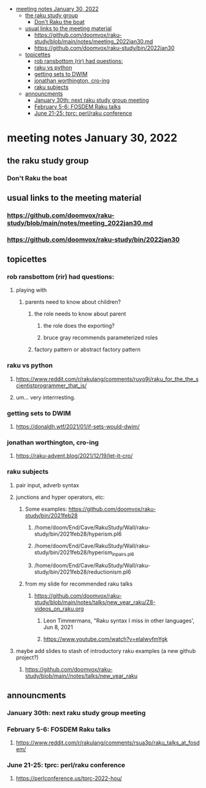 - [meeting notes January 30, 2022](#org0a900d8)
  - [the raku study group](#org04907dd)
    - [Don't Raku the boat](#orgc2a52eb)
  - [usual links to the meeting material](#org7be8d38)
    - [<https://github.com/doomvox/raku-study/blob/main/notes/meeting_2022jan30.md>](#orga03dc6c)
    - [<https://github.com/doomvox/raku-study/bin/2022jan30>](#org9f5bf3f)
  - [topicettes](#orgbb2adb5)
    - [rob ransbottom (rir) had questions:](#org3815e57)
    - [raku vs python](#org0da6b6c)
    - [getting sets to DWIM](#org58f18bb)
    - [jonathan worthington, cro-ing](#orgddb84d2)
    - [raku subjects](#org57cb9d4)
  - [announcments](#org1c3d801)
    - [January 30th: next raku study group meeting](#org2290b7d)
    - [February 5-6: FOSDEM Raku talks](#org4017eec)
    - [June 21-25: tprc: perl/raku conference](#org07c5845)


<a id="org0a900d8"></a>

# meeting notes January 30, 2022


<a id="org04907dd"></a>

## the raku study group


<a id="orgc2a52eb"></a>

### Don't Raku the boat


<a id="org7be8d38"></a>

## usual links to the meeting material


<a id="orga03dc6c"></a>

### <https://github.com/doomvox/raku-study/blob/main/notes/meeting_2022jan30.md>


<a id="org9f5bf3f"></a>

### <https://github.com/doomvox/raku-study/bin/2022jan30>


<a id="orgbb2adb5"></a>

## topicettes


<a id="org3815e57"></a>

### rob ransbottom (rir) had questions:

1.  playing with

    1.  parents need to know about children?
    
        1.  the role needs to know about parent
        
            1.  the role does the exporting?
            
            2.  bruce gray recommends parameterized roles
        
        2.  factory pattern or abstract factory pattern


<a id="org0da6b6c"></a>

### raku vs python

1.  <https://www.reddit.com/r/rakulang/comments/ruyo9j/raku_for_the_the_scientistprogrammer_that_is/>

2.  um&#x2026; very interrresting.


<a id="org58f18bb"></a>

### getting sets to DWIM

1.  <https://donaldh.wtf/2021/01/if-sets-would-dwim/>


<a id="orgddb84d2"></a>

### jonathan worthington, cro-ing

1.  <https://raku-advent.blog/2021/12/19/let-it-cro/>


<a id="org57cb9d4"></a>

### raku subjects

1.  pair input, adverb syntax

2.  junctions and hyper operators, etc:

    1.  Some examples: <https://github.com/doomvox/raku-study/bin/2021feb28>
    
        1.  /home/doom/End/Cave/RakuStudy/Wall/raku-study/bin/2021feb28/hyperism.pl6
        
        2.  /home/doom/End/Cave/RakuStudy/Wall/raku-study/bin/2021feb28/hyperism<sub>in</sub><sub>pairs.pl6</sub>
        
        3.  /home/doom/End/Cave/RakuStudy/Wall/raku-study/bin/2021feb28/reductionism.pl6
    
    2.  from my slide for recommended raku talks
    
        1.  <https://github.com/doomvox/raku-study/blob/main/notes/talks/new_year_raku/Z8-videos_on_raku.org>
        
            1.  Leon Timmermans, "Raku syntax I miss in other languages', Jun 8, 2021
            
            2.  <https://www.youtube.com/watch?v=elalwvfmYgk>

3.  maybe add slides to stash of introductory raku examples (a new github project?)

    1.  <https://github.com/doomvox/raku-study/blob/main//notes/talks/new_year_raku>


<a id="org1c3d801"></a>

## announcments


<a id="org2290b7d"></a>

### January 30th: next raku study group meeting


<a id="org4017eec"></a>

### February 5-6: FOSDEM Raku talks

1.  <https://www.reddit.com/r/rakulang/comments/rsua3p/raku_talks_at_fosdem/>


<a id="org07c5845"></a>

### June 21-25: tprc: perl/raku conference

1.  <https://perlconference.us/tprc-2022-hou/>
